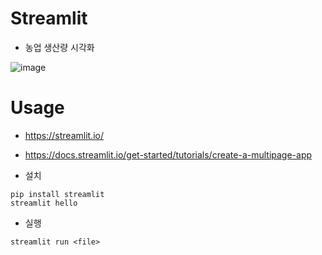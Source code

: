 # Streamlit

- 농업 생산량 시각화

 ![image](https://github.com/user-attachments/assets/ca811df5-004b-477c-8301-f843b3e9b762)
 

# Usage

- https://streamlit.io/
- https://docs.streamlit.io/get-started/tutorials/create-a-multipage-app

- 설치
```
pip install streamlit
streamlit hello
```
- 실행
```
streamlit run <file>
```
